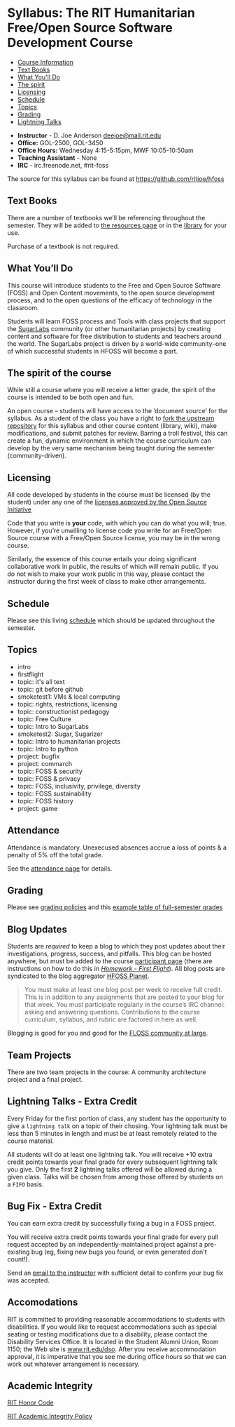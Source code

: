 
# Syllabus: The RIT Humanitarian Free/Open Source Software Development Course

 -   [Course Information](#course-info)
 -   [Text Books](#text-books)
 -   [What You'll Do](#what-you-ll-do)
 -   [The spirit](#the-spirit-of-the-course)
 -   [Licensing](#licensing)
 -   [Schedule](#schedule)
 -   [Topics](#topics)
 -   [Grading](#grading)
 -   [Lightning Talks](#lightning-talks-extra-credit)

<a name="course-info"></a>
 -   **Instructor** - D. Joe Anderson [<deejoe@mail.rit.edu>](mailto:deejoe@mail.rit.edu)
 -   **Office:** GOL-2500, GOL-3450
 -   **Office Hours:** Wednesday 4:15-5:15pm, MWF 10:05-10:50am
 -   **Teaching Assistant** - None 
 -   **IRC** - irc.freenode.net, #rit-foss

 The source for this syllabus can be found at [<https://github.com/ritjoe/hfoss>](https://github.com/ritjoe/hfoss)

<a name="text-books"></a>
## Text Books

There are a number of textbooks we’ll be referencing throughout the
semester. They will be added to [the resources page](/oer)
or in the [library](https://github.com/ritjoe/hfoss-library) for your use.

Purchase of a textbook is not required.

<a name="what-you-ll-do"></a>
## What You’ll Do

This course will introduce students to the Free and Open Source Software
(FOSS) and Open Content movements, to the open source development
process, and to the open questions of the efficacy of technology in the
classroom.

Students will learn FOSS process and Tools with class projects that support
the [SugarLabs](https://www.sugarlabs.org) community (or other humanitarian projects) by creating
content and software for free distribution to students and teachers around
the world.  The SugarLabs project is driven by a world-wide community–one of
which successful students in HFOSS will become a part.


<a name="the-spirit-of-the-course"></a>
## The spirit of the course

While still a course where you will receive a letter grade, the spirit
of the course is intended to be both open and fun.

An open course – students will have access to the ‘document source’ for
the syllabus. As a student of the class you have a right to [fork the upstream repository](http://github.com/ritjoe/hfoss)
for this syllabus and other course content (library, wiki), make modifications, and
submit patches for review. Barring a troll festival, this can create a
fun, dynamic environment in which the course curriculum can develop by
the very same mechanism being taught during the semester
(community-driven).

<a name="licensing"></a>
## Licensing

All code developed by students in the course must be licensed (by the
student) under any one of the [licenses approved by the Open Source Initiative](http://www.opensource.org/licenses/category) 

Code that you write is **your** code, with which you can do what you
will; true. However, if you’re unwilling to license code you write for
an Free/Open Source course with a Free/Open Source license, you may be
in the wrong course.

Similarly, the essence of this course entails your doing significant
collaborative work in public, the results of which will remain public.
If you do not wish to make your work public in this way, please contact
the instructor during the first week of class to make other arrangements.

<a name="schedule"></a>
## Schedule

Please see this living [schedule](schedule.org) which should be updated
throughout the semester.

<a name="topics"></a>
## Topics

  * intro 
  * firstflight
  * topic: it's all text
  * topic: git before github
  * smoketest1: VMs & local computing
  * topic: rights, restrictions, licensing
  * topic: constructionist pedagogy
  * topic: Free Culture
  * topic: Intro to SugarLabs
  * smoketest2: Sugar, Sugarizer
  * topic: Intro to humanitarian projects
  * topic: Intro to python
  * project: bugfix
  * project: commarch
  * topic: FOSS & security
  * topic: FOSS & privacy
  * topic: FOSS, inclusivity, privilege, diversity
  * topic: FOSS sustainability
  * topic: FOSS history
  * project: game

## Attendance

Attendance is mandatory. Unexecused absences accrue a loss of points & a penalty of 5% off the total grade.

See the [attendance page](attendance) for details.

## Grading

Please see [grading policies](https://github.com/ritjoe/hfoss/wiki/grading/grading-policies) and this [example table of full-semester grades](https://github.com/ritjoe/hfoss/wiki/grading/grading-table)


## Blog Updates

Students are *required* to keep a blog to which they post updates about
their investigations, progress, success, and pitfalls. This blog can be
hosted anywhere, but must be added to the course [participant page](/checkblogs) (there are instructions on how to do this in
[*Homework - First Flight*](/hw/firstflight)). All blog posts are
syndicated to the blog aggregator [HFOSS Planet](https://people.rit.edu/djaigm/planet/hfoss/).

> You must make at least one blog post per week to receive full credit.
> This is in addition to any assignments that are posted to your blog
> for that week.
> You must participate regularly in the course’s IRC channel: asking and
> answering questions.
> Contributions to the course curriculum, syllabus, and rubric are
> factored in here as well.

Blogging is good for you and good for the [FLOSS community at large](http://xkcd.com/979/).


## Team Projects

There are two team projects in the course: A community architecture
project and a final project.


## Lightning Talks - Extra Credit

Every Friday for the first portion of class, any student has the
opportunity to give a `lightning talk` on a topic of their chosing. Your
lightning talk must be less than 5 minutes in length and must be at
least remotely related to the course material.

All students will do at least one lightning talk.  You will receive +10
extra credit points towards your final grade for every subsequent lightning
talk you give.  Only the first **2** lightning talks offered will be allowed
during a given class.  Talks will be chosen from among those offered by
students on a `FIFO` basis.


## Bug Fix - Extra Credit

You can earn extra credit by successfully fixing a bug in a FOSS
project.

You will receive extra credit points towards your final grade for
every pull request accepted by an independently-maintained project
against a pre-existing bug (eg, fixing new bugs you found, or even
generated don't count!).

Send an [email to the instructor](email:deejoe@mail.rit.edu) with
sufficient detail to confirm your bug fix was accepted.

## Accomodations

RIT is committed to providing reasonable accommodations to students with
disabilities. If you would like to request accommodations such as
special seating or testing modifications due to a disability, please
contact the Disability Services Office. It is located in the Student
Alumni Union, Room 1150; the Web site is www.rit.edu/dso. After you
receive accommodation approval, it is imperative that you see me during
office hours so that we can work out whatever arrangement is necessary.

## Academic Integrity

[RIT Honor Code](http://www.rit.edu/academicaffairs/policiesmanual/sectionA/honorcode.html)

[RIT Academic Integrity Policy](http://www.rit.edu/~w-policy/sectionD/D8.html)

